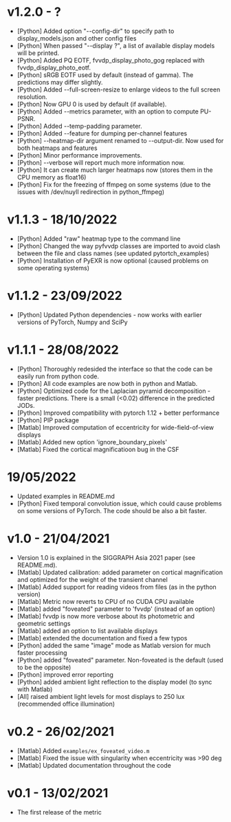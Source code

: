 # v1.2.0 - ?
 - [Python] Added option "--config-dir" to specify path to display_models.json and other config files
 - [Python] When passed "--display ?", a list of available display models will be printed.
 - [Python] Added PQ EOTF, fvvdp_display_photo_gog replaced with fvvdp_display_photo_eotf. 
 - [Python] sRGB EOTF used by default (instead of gamma). The predictions may differ slightly. 
 - [Python] Added --full-screen-resize to enlarge videos to the full screen resolution.
 - [Python] Now GPU 0 is used by default (if available).
 - [Python] Added --metrics parameter, with an option to compute PU-PSNR.
 - [Python] Added --temp-padding parameter.
 - [Python] Added --feature for dumping per-channel features
 - [Python] --heatmap-dir argument renamed to --output-dir. Now used for both heatmaps and features
 - [Python] Minor performance improvements.
 - [Python] --verbose will report much more information now.
 - [Python] It can create much larger heatmaps now (stores them in the CPU memory as float16)
 - [Python] Fix for the freezing of ffmpeg on some systems (due to the issues with /dev/nuyll redirection in python_ffmpeg)
 
# v1.1.3 - 18/10/2022
 - [Python] Added "raw" heatmap type to the command line
 - [Python] Changed the way pyfvvdp classes are imported  to avoid clash between the file and class names (see updated pytortch_examples)
 - [Python] Installation of PyEXR is now optional (caused problems on some operating systems)

# v1.1.2 - 23/09/2022
 - [Python] Updated Python dependencies - now works with earlier versions of PyTorch, Numpy and SciPy

# v1.1.1 - 28/08/2022
- [Python] Thoroughly redesided the interface so that the code can be easily run from python code.
- [Python] All code examples are now both in python and Matlab.
- [Python] Optimized code for the Laplacian pyramid decomposition - faster predictions. There is a small (<0.02) difference in the predicted JODs.
- [Python] Improved compatibility with pytorch 1.12 + better performance
- [Python] PIP package
- [Matlab] Improved computation of eccentricity for wide-field-of-view displays
- [Matlab] Added new option 'ignore_boundary_pixels'
- [Matlab] Fixed the cortical magnificatioon bug in the CSF

# 19/05/2022

- Updated examples in README.md
- [Python] Fixed temporal convolution issue, which could cause problems on some versions of PyTorch. The code should be also a bit faster. 

# v1.0 - 21/04/2021

- Version 1.0 is explained in the SIGGRAPH Asia 2021 paper (see README.md).
- [Matlab] Updated calibration: added parameter on cortical magnification and 
  optimized for the weight of the transient channel
- [Matlab] Added support for reading videos from files (as in the python version)
- [Matlab] Metric now reverts to CPU of no CUDA CPU available
- [Matlab] added "foveated" parameter to 'fvvdp' (instead of an option)
- [Matlab] fvvdp is now more verbose about its photometric and geometric settings
- [Matlab] added an option to list available displays
- [Matlab] extended the documentation and fixed a few typos
- [Python] added the same "image" mode as Matlab version for much faster processing
- [Python] added "foveated" parameter. Non-foveated is the default (used to be the opposite)
- [Python] improved error reporting
- [Python] added ambient light reflection to the display model (to sync with Matlab)
- [All] raised ambient light levels for most displays to 250 lux (recommended office illumination)

# v0.2 - 26/02/2021

- [Matlab] Added `examples/ex_foveated_video.m`
- [Matlab] Fixed the issue with singularity when eccentricity was >90 deg
- [Matlab] Updated documentation throughout the code

# v0.1 - 13/02/2021

- The first release of the metric
